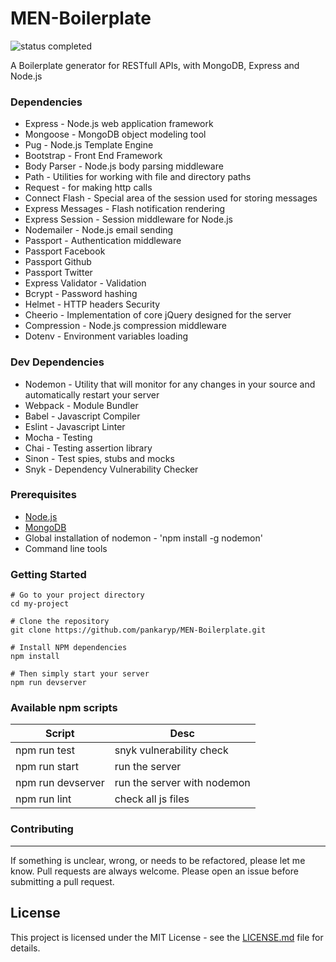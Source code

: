 # MEN-Boilerplate

![status completed](https://img.shields.io/badge/status-completed-blue.svg)

A Boilerplate generator for RESTfull APIs, with MongoDB, Express and Node.js

### Dependencies

* Express - Node.js web application framework
* Mongoose - MongoDB object modeling tool 
* Pug - Node.js Template Engine
* Bootstrap - Front End Framework
* Body Parser - Node.js body parsing middleware
* Path -  Utilities for working with file and directory paths
* Request - for making http calls
* Connect Flash - Special area of the session used for storing messages
* Express Messages - Flash notification rendering
* Express Session - Session middleware for Node.js
* Nodemailer - Node.js email sending
* Passport - Authentication middleware
* Passport Facebook 
* Passport Github 
* Passport Twitter 
* Express Validator - Validation
* Bcrypt - Password hashing
* Helmet - HTTP headers Security
* Cheerio - Implementation of core jQuery designed for the server
* Compression - Node.js compression middleware
* Dotenv - Environment variables loading

### Dev Dependencies

* Nodemon - Utility that will monitor for any changes in your source and automatically restart your server
* Webpack - Module Bundler
* Babel - Javascript Compiler
* Eslint - Javascript Linter
* Mocha - Testing
* Chai - Testing assertion library
* Sinon - Test spies, stubs and mocks
* Snyk - Dependency Vulnerability Checker

### Prerequisites

* [Node.js](https://nodejs.org/en/)
* [MongoDB](https://www.mongodb.com/) 
* Global installation of nodemon - 'npm install -g nodemon'
* Command line tools

### Getting Started

```
# Go to your project directory
cd my-project

# Clone the repository
git clone https://github.com/pankaryp/MEN-Boilerplate.git

# Install NPM dependencies
npm install

# Then simply start your server
npm run devserver
```

### Available npm scripts

Script | Desc
--- | --- 
npm run test  | snyk vulnerability check
npm run start | run the server
npm run devserver | run the server with nodemon
npm run lint | check all js files

### Contributing
---
If something is unclear, wrong, or needs to be refactored, please let me know. Pull requests are always welcome. Please open an issue before submitting a pull request. 

## License

This project is licensed under the MIT License - see the [LICENSE.md](LICENSE.md) file for details.

